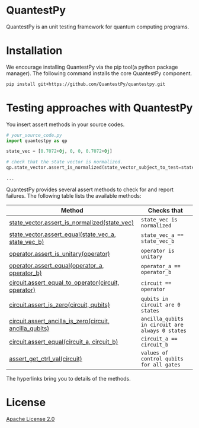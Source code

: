 # QuantestPy
QuantestPy is an unit testing framework for quantum computing programs.


# Installation
We encourage installing QuantestPy via the pip tool(a python package manager).
The following command installs the core QuantestPy component.
```bash
pip install git+https://github.com/QuantestPy/quantestpy.git
```


# Testing approaches with QuantestPy
You insert assert methods in your source codes.
```py
# your_source_code.py
import quantestpy as qp

state_vec = [0.7072+0j, 0, 0, 0.7072+0j]

# check that the state vector is normalized.
qp.state_vector.assert_is_normalized(state_vector_subject_to_test=state_vec)

...
```

QuantestPy provides several assert methods to check for and report failures. The following table lists the available methods:

Method | Checks that
--- | ---
[state_vector.assert_is_normalized(state_vec)](./doc/state_vector_assert_is_normalized.md) | `state_vec is normalized`
[state_vector.assert_equal(state_vec_a, state_vec_b)](./doc/state_vector_assert_equal.md) | `state_vec_a == state_vec_b`
[operator.assert_is_unitary(operator)](./doc/operator_assert_is_unitary.md) | `operator is unitary`
[operator.assert_equal(operator_a, operator_b)](./doc/operator_assert_equal.md) | `operator_a == operator_b`
[circuit.assert_equal_to_operator(circuit, operator)](./doc/circuit_assert_equal_to_operator.md) | `circuit == operator`
[circuit.assert_is_zero(circuit, qubits)](./doc/circuit_assert_is_zero.md) | `qubits in circuit are 0 states`
[circuit.assert_ancilla_is_zero(circuit, ancilla_qubits)](./doc/circuit_assert_ancilla_is_zero.md) | `ancilla_qubits in circuit are always 0 states`
[circuit.assert_equal(circuit_a, circuit_b)](./doc/circuit_assert_equal.md) | `circuit_a == circuit_b`
[assert_get_ctrl_val(circuit)](./doc/get_ctrl_val.md) | `values of control qubits for all gates`

The hyperlinks bring you to details of the methods.

# License
[Apache License 2.0](LICENSE.txt)
